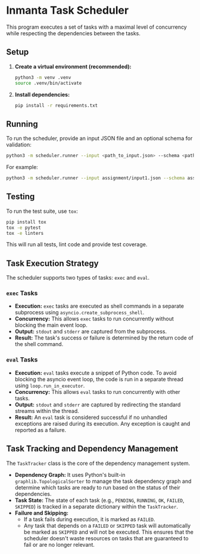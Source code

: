# Inmanta Task Scheduler

This program executes a set of tasks with a maximal level of concurrency while respecting the dependencies between the tasks.

## Setup

1.  **Create a virtual environment (recommended):**
    ```bash
    python3 -m venv .venv
    source .venv/bin/activate
    ```

2.  **Install dependencies:**
    ```bash
    pip install -r requirements.txt
    ```

## Running

To run the scheduler, provide an input JSON file and an optional schema for validation:

```bash
python3 -m scheduler.runner --input <path_to_input.json> --schema <path_to_schema.json>
```

For example:

```bash
python3 -m scheduler.runner --input assignment/input1.json --schema assignment/schema.json
```

## Testing

To run the test suite, use `tox`:

```bash
pip install tox
tox -e pytest
tox -e linters
```

This will run all tests, lint code and provide test coverage.

## Task Execution Strategy

The scheduler supports two types of tasks: `exec` and `eval`.

### `exec` Tasks

-   **Execution:** `exec` tasks are executed as shell commands in a separate subprocess using `asyncio.create_subprocess_shell`.
-   **Concurrency:** This allows `exec` tasks to run concurrently without blocking the main event loop.
-   **Output:** `stdout` and `stderr` are captured from the subprocess.
-   **Result:** The task's success or failure is determined by the return code of the shell command.

### `eval` Tasks

-   **Execution:** `eval` tasks execute a snippet of Python code. To avoid blocking the asyncio event loop, the code is run in a separate thread using `loop.run_in_executor`.
-   **Concurrency:** This allows `eval` tasks to run concurrently with other tasks.
-   **Output:** `stdout` and `stderr` are captured by redirecting the standard streams within the thread.
-   **Result:** An `eval` task is considered successful if no unhandled exceptions are raised during its execution. Any exception is caught and reported as a failure.


## Task Tracking and Dependency Management

The `TaskTracker` class is the core of the dependency management system.

-   **Dependency Graph:** It uses Python's built-in `graphlib.TopologicalSorter` to manage the task dependency graph and determine which tasks are ready to run based on the status of their dependencies.
-   **Task State:** The state of each task (e.g., `PENDING`, `RUNNING`, `OK`, `FAILED`, `SKIPPED`) is tracked in a separate dictionary within the `TaskTracker`.
-   **Failure and Skipping:**
    -   If a task fails during execution, it is marked as `FAILED`.
    -   Any task that depends on a `FAILED` or `SKIPPED` task will automatically be marked as `SKIPPED` and will not be executed. This ensures that the scheduler doesn't waste resources on tasks that are guaranteed to fail or are no longer relevant.

